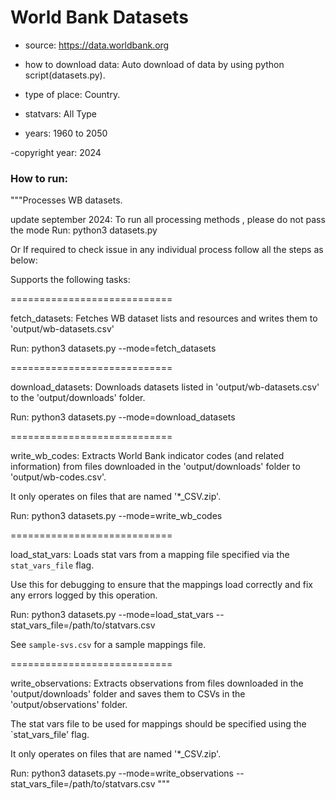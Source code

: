 # World Bank Datasets

- source: https://data.worldbank.org

- how to download data: Auto download of data by using python script(datasets.py).

- type of place: Country.

- statvars: All Type

- years: 1960 to 2050

-copyright year: 2024

### How to run:
"""Processes WB datasets.

update september 2024:
To run all processing methods , please do not pass the mode 
Run: python3 datasets.py

Or If required to check issue in any individual process follow all the steps as below:

Supports the following tasks:

============================

fetch_datasets: Fetches WB dataset lists and resources and writes them to 'output/wb-datasets.csv'

Run: python3 datasets.py --mode=fetch_datasets

============================

download_datasets: Downloads datasets listed in 'output/wb-datasets.csv' to the 'output/downloads' folder.

Run: python3 datasets.py --mode=download_datasets

============================

write_wb_codes: Extracts World Bank indicator codes (and related information) from files downloaded in the  'output/downloads' folder to 'output/wb-codes.csv'.

It only operates on files that are named '*_CSV.zip'.

Run: python3 datasets.py --mode=write_wb_codes

============================

load_stat_vars: Loads stat vars from a mapping file specified via the `stat_vars_file` flag.

Use this for debugging to ensure that the mappings load correctly and fix any errors logged by this operation.

Run: python3 datasets.py --mode=load_stat_vars --stat_vars_file=/path/to/statvars.csv

See `sample-svs.csv` for a sample mappings file.

============================

write_observations: Extracts observations from files downloaded in the 'output/downloads' folder and saves them to CSVs in the 'output/observations' folder.

The stat vars file to be used for mappings should be specified using the `stat_vars_file' flag.

It only operates on files that are named '*_CSV.zip'.

Run: python3 datasets.py --mode=write_observations --stat_vars_file=/path/to/statvars.csv
"""

